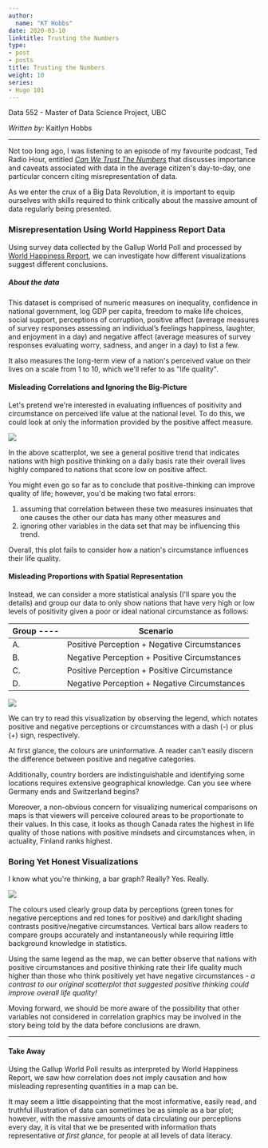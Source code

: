 ```yaml
---
author:
  name: "KT Hobbs"
date: 2020-03-10
linktitle: Trusting the Numbers
type:
- post
- posts
title: Trusting the Numbers
weight: 10
series:
- Hugo 101
---
```


Data 552 - Master of Data Science Project, UBC

*Written by:* Kaitlyn Hobbs

----

Not too long ago, I was listening to an episode of my favourite podcast, Ted Radio Hour, entitled [*Can We Trust The Numbers*](https://www.npr.org/programs/ted-radio-hour/580617765/can-we-trust-the-numbers) that discusses importance and caveats associated with data in the average citizen's day-to-day, one particular concern citing misrepresentation of data. 

As we enter the crux of a Big Data Revolution, it is important to equip ourselves with skills required to think critically about the massive amount of data regularly being presented.


### Misrepresentation Using World Happiness Report Data

Using survey data collected by the Gallup World Poll and processed by [World Happiness Report](https://worldhappiness.report/ed/2019/), we can investigate how different visualizations suggest different conclusions. 

##### About the data

This dataset is comprised of numeric measures on inequality, confidence in national government, log GDP per capita, freedom to make life choices, social support, perceptions of corruption, positive affect (average measures of survey responses assessing an individual’s feelings happiness, laughter, and enjoyment in a day) and negative affect (average measures of survey responses evaluating worry, sadness, and anger in a day) to list a few. 

It also measures the long-term view of a nation's perceived value on their lives on a scale from 1 to 10, which we'll refer to as "life quality".


#### Misleading Correlations and Ignoring the Big-Picture

Let's pretend we're interested in evaluating influences of positivity and circumstance on perceived life value at the national level. To do this, we could look at only the information provided by the positive affect measure.


![](/GWP-scatterplot.png)

In the above scatterplot, we see a general positive trend that indicates nations with high positive thinking on a daily basis rate their overall lives highly compared to nations that score low on positive affect. 

You might even go so far as to conclude that positive-thinking can improve quality of life; however, you'd be making two fatal errors: 

  1. assuming that correlation between these two measures insinuates that one causes the other our data has many other measures and 
  2. ignoring other variables in the data set that may be influencing this trend.
    
    
Overall, this plot fails to consider how a nation's circumstance influences their life quality. 


#### Misleading Proportions with Spatial Representation

Instead, we can consider a more statistical analysis (I'll spare you the details) and group our data to only show nations that have very high or low levels of positivity given a poor or ideal national circumstance as follows:

Group ----|     Scenario
----------------|---------
A. | Positive Perception + Negative Circumstances
B. | Negative Perception + Positive Circumstances
C. | Positive Perception + Positive Circumstance
D. | Negative Perception + Negative Circumstances

![](/GWP-map.png)


We can try to read this visualization by observing the legend, which notates positive and negative perceptions or circumstances with a dash (-) or plus (+) sign, respectively.

At first glance, the colours are uninformative. A reader can't easily discern the difference between positive and negative categories.

Additionally, country borders are indistinguishable and identifying some locations requires extensive geographical knowledge. Can you see where Germany ends and Switzerland begins?

Moreover, a non-obvious concern for visualizing numerical comparisons on maps is that viewers will perceive coloured areas to be proportionate to their values. In this case, it looks as though Canada rates the highest in life quality of those nations with positive mindsets and circumstances when, in actuality, Finland ranks highest.


### Boring Yet Honest Visualizations

I know what you're thinking, a bar graph? Really? Yes. Really. 

![](/GWP-bar.png)

The colours used clearly group data by perceptions (green tones for negative perceptions and red tones for positive) and dark/light shading contrasts positive/negative circumstances. Vertical bars allow readers to compare groups accurately and instantaneously while requiring little background knowledge in statistics.

Using the same legend as the map, we can better observe that nations with positive circumstances and positive thinking rate their life quality much higher than those who think positively yet have negative circumstances - *a contrast to our original scatterplot that suggested positive thinking could improve overall life quality!*

Moving forward, we should be more aware of the possibility that other variables not considered in correlation graphics may be involved in the story being told by the data before conclusions are drawn.

---

#### Take Away

Using the Gallup World Poll results as interpreted by World Happiness Report, we saw how correlation does not imply causation and how misleading representing quantities in a map can be.

It may seem a little disappointing that the most informative, easily read, and truthful illustration of data can sometimes be as simple as a bar plot; however, with the massive amounts of data circulating our perceptions every day, it is vital that we be presented with information thats representative *at first glance*, for people at all levels of data literacy.
